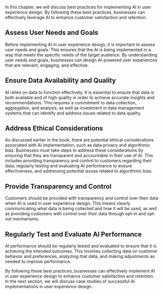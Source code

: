 

In this chapter, we will discuss best practices for implementing AI in user experience design. By following these best practices, businesses can effectively leverage AI to enhance customer satisfaction and retention.

Assess User Needs and Goals
---------------------------

Before implementing AI in user experience design, it is important to assess user needs and goals. This ensures that the AI is being implemented in a way that meets the specific needs of the target audience. By understanding user needs and goals, businesses can design AI-powered user experiences that are relevant, engaging, and effective.

Ensure Data Availability and Quality
------------------------------------

AI relies on data to function effectively. It is essential to ensure that data is both available and of high quality in order to achieve accurate insights and recommendations. This requires a commitment to data collection, aggregation, and analysis, as well as investment in data management systems that can identify and address issues related to data quality.

Address Ethical Considerations
------------------------------

As discussed earlier in the book, there are potential ethical considerations associated with AI implementation, such as data privacy and algorithmic bias. Businesses must take steps to address these considerations by ensuring that they are transparent and accountable in their use of AI. This includes providing transparency and control to customers regarding their data, regularly testing and evaluating AI performance to ensure effectiveness, and addressing potential issues related to algorithmic bias.

Provide Transparency and Control
--------------------------------

Customers should be provided with transparency and control over their data when AI is used in user experience design. This means clearly communicating what data is being collected and how it will be used, as well as providing customers with control over their data through opt-in and opt-out mechanisms.

Regularly Test and Evaluate AI Performance
------------------------------------------

AI performance should be regularly tested and evaluated to ensure that it is achieving the intended outcomes. This involves collecting data on customer behavior and preferences, analyzing that data, and making adjustments as needed to improve performance.

By following these best practices, businesses can effectively implement AI in user experience design to enhance customer satisfaction and retention. In the next section, we will discuss case studies of successful AI implementations in user experience design.
